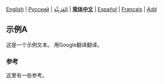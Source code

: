 [English](README.md) | [Русский](README-ru.md) | [العَرَبِيَّة](README-ar.md) | **[简体中文](README-zh-Hans.md)** | [Español](README-es.md) | [Français](README-fr.md) | *[Add](/CONTRIBUTING.md#localization)* <!-- @l10n:h -->
<!-- @l10n:p
## Example A

Here is a text of example.
@l10n:p -->
## 示例A

这是一个示例文本。 用Google翻译翻译。

<!-- @l10n:p
### References

Some references here.
@l10n:p -->
### 参考

这里有一些参考。
